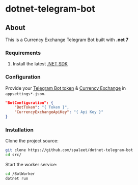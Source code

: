 # dotnet-telegram-bot

## About
This is a Currency Exchange Telegram Bot built with **.net 7**

### Requirements

1. Install the latest [.NET SDK](https://dotnet.microsoft.com/download/dotnet/7.0)

### Configuration

Provide your [Telegram Bot token](https://core.telegram.org/bots/api) & [Currency Exchange](https://rapidapi.com/fyhao/api/currency-exchange/) in `appsettings*.json`.

```json
"BotConfiguration": {
    "BotToken": "{ Token }",
    "CurrencyExchangeApiKey": "{ Api Key }"
}
```

### Installation

Clone the project source:
```bash
git clone https://github.com/spaleet/dotnet-telegram-bot
cd src/
```

Start the worker service:
```bash
cd /BotWorker
dotnet run
```